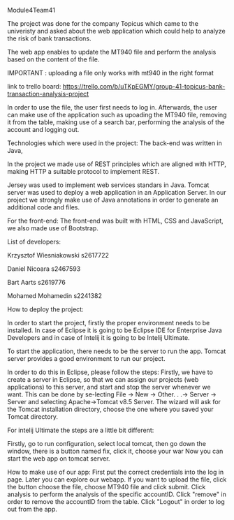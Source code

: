 Module4Team41

The project was done for the company Topicus which  came to the univeristy and asked about the web application which could help to analyze the risk of bank transactions.

The web app enables to update the MT940 file and perform the analysis based on the content of the file.

IMPORTANT : uploading a file only works with mt940 in the right format

link to trello board: 
https://trello.com/b/uTKpEGMY/group-41-topicus-bank-transaction-analysis-project

In order to use the file, the user first needs to log in. 
Afterwards, the user can make use of the application such as upoading the MT940 file, removing it from the table, making use of a search bar, performing the analysis of the account and logging out.

Technologies which were used in the project:
The back-end was written in Java,

In the project we made use of REST principles which are aligned with HTTP, making HTTP a suitable protocol to implement REST.

Jersey was used to implement web services standars in Java. Tomcat server was used to deploy a web application in an Application Server.
In our project we strongly make use of Java annotations in order to generate an additional code and files.

For the front-end:
The front-end was built with HTML, CSS and JavaScript, we also made use of Bootstrap.


List of developers:

Krzysztof Wiesniakowski
s2617722

Daniel Nicoara 
s2467593

Bart Aarts 
s2619776

Mohamed Mohamedin
s2241382


How to deploy the project:

In order to start the project, firstly the proper environment needs to be installed. In case of Eclipse it is going to be Eclipse IDE for Enterprise Java Developers and in case of Intelij it is going to be Intelij Ultimate.

To start the application, there needs to be the server to run the app. Tomcat server provides a good environment to run our project.

In order to do this in Eclipse, please follow the steps: 
Firstly, we have to create a server in Eclipse, so that we can assign our projects (web applications) to this server, and start and stop the server whenever we want. 
This can be done by se-lecting File → New → Other. . .→ Server → Server and selecting Apache→Tomcat v8.5 Server.
The wizard will ask for the Tomcat installation directory, choose the one where you saved your Tomcat directory.

For intelij Ultimate the steps are a little bit different: 

Firstly, go to run configuration,  select local tomcat, then go down the window, there is a button named fix, click it, choose your war 
Now you can start the web app on tomcat server.


How to make use of our app:
First put the correct credentials into the log in page. 
Later you can explore our webapp. If you want to upload the file, click the button choose the file, choose MT940 file and click submit. 
Click analysis to perform the analysis of the specific accountID. Click "remove" in order to remove the accountID from the table. 
Click "Logout" in order to log out from the app.


